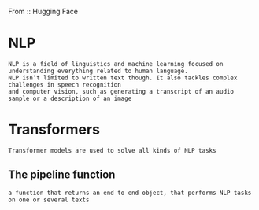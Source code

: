 
From :: Hugging Face
# NLP
    NLP is a field of linguistics and machine learning focused on understanding everything related to human language. 
    NLP isn’t limited to written text though. It also tackles complex challenges in speech recognition 
    and computer vision, such as generating a transcript of an audio sample or a description of an image
    
# Transformers
    Transformer models are used to solve all kinds of NLP tasks

## The pipeline function 
    a function that returns an end to end object, that performs NLP tasks on one or several texts
```py


